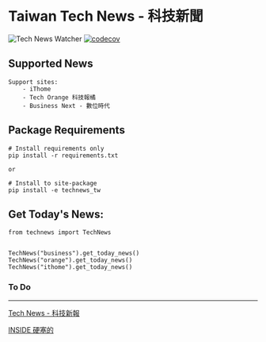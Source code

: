 # Taiwan Tech News - 科技新聞

![Tech News Watcher](https://github.com/WisChang005/technews_tw/workflows/Tech%20News%20Watcher/badge.svg)
[![codecov](https://codecov.io/gh/WisChang005/technews_tw/branch/master/graph/badge.svg)](https://codecov.io/gh/WisChang005/technews_tw)


## Supported News
```
Support sites:
    - iThome
    - Tech Orange 科技報橘
    - Business Next - 數位時代
```

## Package Requirements
```
# Install requirements only
pip install -r requirements.txt

or

# Install to site-package
pip install -e technews_tw
```

## Get Today's News:
```
from technews import TechNews


TechNews("business").get_today_news()
TechNews("orange").get_today_news()
TechNews("ithome").get_today_news()
```


### To Do
------------
[Tech News - 科技新報](https://technews.tw/)

[INSIDE 硬塞的](https://www.inside.com.tw/)

